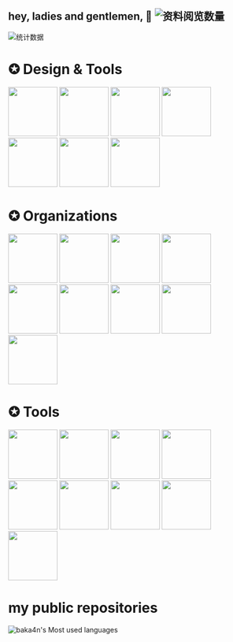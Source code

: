 ## hey, ladies and gentlemen, 👋 ![资料阅览数量](https://profile-counter.glitch.me/baka4n/count.svg)

![统计数据](https://github-readme-stats.vercel.app/api?username=baka4n&locale=cn&show_icons=true)

# ✪ **Design & Tools**
<a href="https://www.adobe.com/in/products/photoshop.html"><image src="https://www.adobe.com/content/dam/shared/images/product-icons/svg/photoshop.svg" width=100 height=100></a>
<a href="https://www.adobe.com/in/products/illustrator.html"><image src="https://www.adobe.com/content/dam/cc/icons/illustrator.svg" width=100 height=100></a>
<a href="https://www.adobe.com/in/products/aftereffects.html"><image src="https://www.adobe.com/content/dam/cc/us/en/products/ccoverview/ae_cc_app_RGB.svg" width=100 height=100></a>
<a href="https://www.adobe.com/in/products/premiere.html"><image src="https://www.adobe.com/content/dam/acom/one-console/icons_rebrand/pr_appicon.svg" width=100 height=100></a>
<a href="https://www.adobe.com/in/products/photoshop-lightroom.html"><image src="https://www.adobe.com/content/dam/cc1/en/genuine/images/AFC/LR_icon.svg" width=100 height=100></a>
<a href="https://www.adobe.com/in/products/dreamweaver.html"><image src="https://www.adobe.com/content/dam/cc/icons/dw_cc_app_RGB.svg" width=100 height=100></a>
<a href="https://www.adobe.com/in/products/audition.html"><image src="https://www.adobe.com/content/dam/shared/images/product-icons/svg/audition.svg" width=100 height=100></a>
# ✪ **Organizations**
<a href="https://github.com/XenFork"><image src="https://avatars.githubusercontent.com/u/111216781?s=200&v=4" width=100 height=100></a>
<a href="https://github.com/Over-Run"><image src="https://avatars.githubusercontent.com/u/66425408?s=200&v=4" width=100 height=100></a>
<a href="https://github.com/Funny-Developers"><image src="https://avatars.githubusercontent.com/u/74489243?s=200&v=4" width=100 height=100></a>
<a href="https://github.com/AmazingRabbit-Studio"><image src="https://avatars.githubusercontent.com/u/79623476?s=200&v=4" width=100 height=100></a>
<a href="https://github.com/AtionMC"><image src="https://avatars.githubusercontent.com/u/93018609?s=200&v=4" width=100 height=100></a>
<a href="https://github.com/ChinaWareMC"><image src="https://avatars.githubusercontent.com/u/131511543?s=200&v=4" width=100 height=100></a>
<a href="https://github.com/frigate-apps"><image src="https://avatars.githubusercontent.com/u/101233870?s=200&v=4" width=100 height=100></a>
<s><a href="https://github.com/SquidCraftTeam"><image src="https://avatars.githubusercontent.com/u/63392369?s=200&v=4" width=100 height=100></a></s>
<a href="https://github.com/Taizhou-Boxin-Machinery-Co-Ltd"><image src="https://avatars.githubusercontent.com/u/116943802?s=200&v=4" width=100 height=100></a>

# ✪ **Tools**
<image src="https://learn.microsoft.com/zh-cn/media/logos/logo_Cplusplus.svg" width=100 height=100>
<image src="https://learn.microsoft.com/zh-cn/media/logos/logo_C.svg" width=100 height=100>
<image src="https://learn.microsoft.com/zh-cn/media/logos/logo_Csharp.svg" width=100 height=100>
<image src="https://learn.microsoft.com/zh-cn/media/logos/logo_Fsharp.svg" width=100 height=100>
<image src="https://learn.microsoft.com/zh-cn/media/logos/logo_VB.svg" width=100 height=100>
<image src="https://th.bing.com/th?id=ODLS.f8701c0e-08d1-4088-9d12-62a1b6912ddf&w=32&h=32&qlt=90&pcl=fffffa&o=6&pid=1.2" width=100 height=100>
<image src="https://avatars.githubusercontent.com/u/36635386?s=48&v=4" width=100 height=100>
<image src="https://avatars.githubusercontent.com/u/4314092?s=48&v=4" width=100 height=100>
<image src="https://avatars.githubusercontent.com/u/41768318?s=200&v=4" width=100 height=100>

# my public repositories
![baka4n's Most used languages](https://github-readme-stats.vercel.app/api/top-langs/?username=baka4n&layout=compact&hide_border=true&langs_count=10)
